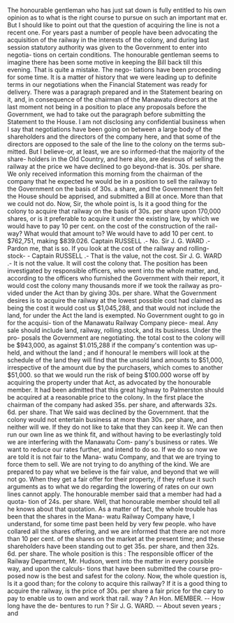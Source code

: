 The honourable gentleman who has just sat down is fully entitled to his own opinion as to what is the right course to pursue on such an important mat er. But I should like to point out that the question of acquiring the line is not a recent one. For years past a number of people have been advocating the acquisition of the railway in the interests of the colony, and during last session statutory authority was given to the Government to enter into negotia- tions on certain conditions. The honourable gentleman seems to imagine there has been some motive in keeping the Bill back till this evening. That is quite a mistake. The nego- tiations have been proceeding for some time. It is a matter of history that we were leading up to definite terms in our negotiations when the Financial Statement was ready for delivery. There was a paragraph prepared and in the Statement bearing on it, and, in consequence of the chairman of the Manawatu directors at the last moment not being in a position to place any proposals before the Government, we had to take out the paragraph before submitting the Statement to the House. I am not disclosing any confidential business when I say that negotiations have been going on between a large body of the shareholders and the directors of the company here, and that some of the directors are opposed to the sale of the line to the colony on the terms sub- mitted. But I believe-or, at least, we are so informed-that the majority of the share- holders in the Old Country, and here also, are desirous of selling the railway at the price we have declined to go beyond-that is. 30s. per share. We only received information this morning from the chairman of the company that he expected he would be in a position to sell the railway to the Government on the basis of 30s. a share, and the Government then felt the House should be apprised, and submitted a Bill at once. More than that we could not do. Now, Sir, the whole point is, Is it a good thing for the colony to acquire that railway on the basis of 30s. per share upon 170,000 shares, or is it preferable to acquire it under the existing law, by which we would have to pay 10 per cent. on the cost of the construction of the rail- way? What would that amount to? We would have to add 10 per cent. to $762,751, making $839.026. Captain RUSSELL .- No. Sir J. G. WARD .- Pardon me, that is so. If you look at the cost of the railway and rolling- stock- - Captain RUSSELL .- That is the value, not the cost. Sir J. G. WARD .- It is not the value. It will cost the colony that. The position has been investigated by responsible officers, who went into the whole matter, and, according to the officers who furnished the Government with their report, it would cost the colony many thousands more if we took the railway as pro- vided under the Act than by giving 30s. per share. What the Government desires is to acquire the railway at the lowest possible cost had claimed as being the cost it would cost us $1,045,288, and that would not include the land, for under the Act the land is exempted. No Government ought to go in for the acquisi- tion of the Manawatu Railway Company piece- meal. Any sale should include land, railway, rolling.stock, and its business. Under the pro- posals the Government are negotiating. the total cost to the colony will be $943,000, as against $1.015,288 if the company's contention was up- held, and without the land ; and if honoura! le members will look at the schedule of the land they will find that the unsold land amounts to $51,000, irrespective of the amount due by the purchasers, which comes to another $51,000. so that we would run the risk of being $100.000 worse off by acquiring the property under that Act, as advocated by the honourable member. It had been admitted that this great highway to Palmerston should be acquired at a reasonable price to the colony. In the first place the chairman of the company had asked 35s. per share, and afterwards 32s. 6d. per share. That We said was declined by the Government. that the colony would not entertain business at more than 30s. per share, and neither will we. If they do not like to take that they can keep it. We can then run our own line as we think fit, and without having to be everlastingly told we are interfering with the Manawatu Com- pany's business or rates. We want to reduce our rates further, and intend to do so. If we do so now we are told it is not fair to the Mana- watu Company, and that we are trying to force them to sell. We are not trying to do anything of the kind. We are prepared to pay what we believe is the fair value, and beyond that we will not go. When they get a fair offer for their property, if they refuse it such arguments as to what we do regarding the lowering of rates on our own lines cannot apply. The honourable member said that a member had had a quota- tion of 24s. per share. Well, that honourable member should tell all he knows about that quotation. As a matter of fact, the whole trouble has been that the shares in the Mana- watu Railway Company have, I understand, for some time past been held by very few people. who have collared all the shares offering, and we are informed that there are not more than 10 per cent. of the shares on the market at the present time; and these shareholders have been standing out to get 35s. per share, and then 32s. 6d. per share. The whole position is this : The responsible officer of the Railway Department, Mr. Hudson, went into the matter in every possible way, and upon the calculs- tions that have been submitted the course pro- posed now is the best and safest for the colony. Now, the whole question is, Is it a good than; for the colony to acquire this railway? If it is a good thing to acquire the railway, is the price of 30s. per share a fair price for the cary to pay to enable us to own and work that rail. way ? An Hon. MEMBER. -- How long have the de- bentures to run ? Sir J. G. WARD. -- About seven years ; and 